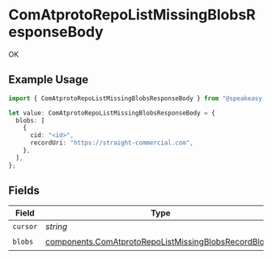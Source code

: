 # ComAtprotoRepoListMissingBlobsResponseBody

OK

## Example Usage

```typescript
import { ComAtprotoRepoListMissingBlobsResponseBody } from "@speakeasy-sdks/bluesky/models/operations";

let value: ComAtprotoRepoListMissingBlobsResponseBody = {
  blobs: [
    {
      cid: "<id>",
      recordUri: "https://straight-commercial.com",
    },
  ],
};
```

## Fields

| Field                                                                                                                        | Type                                                                                                                         | Required                                                                                                                     | Description                                                                                                                  |
| ---------------------------------------------------------------------------------------------------------------------------- | ---------------------------------------------------------------------------------------------------------------------------- | ---------------------------------------------------------------------------------------------------------------------------- | ---------------------------------------------------------------------------------------------------------------------------- |
| `cursor`                                                                                                                     | *string*                                                                                                                     | :heavy_minus_sign:                                                                                                           | N/A                                                                                                                          |
| `blobs`                                                                                                                      | [components.ComAtprotoRepoListMissingBlobsRecordBlob](../../models/components/comatprotorepolistmissingblobsrecordblob.md)[] | :heavy_check_mark:                                                                                                           | N/A                                                                                                                          |
